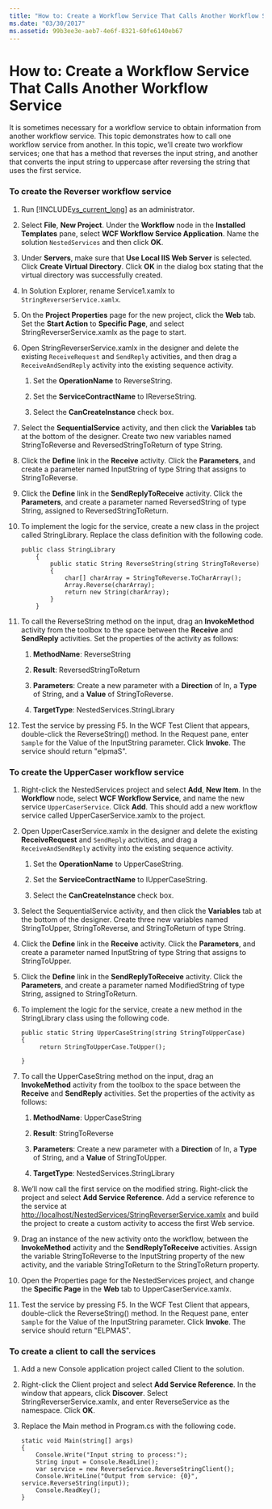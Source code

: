 ```yaml
---
title: "How to: Create a Workflow Service That Calls Another Workflow Service"
ms.date: "03/30/2017"
ms.assetid: 99b3ee3e-aeb7-4e6f-8321-60fe6140eb67
---
```

# How to: Create a Workflow Service That Calls Another Workflow Service
It is sometimes necessary for a workflow service to obtain information from another workflow service.  This topic demonstrates how to call one workflow service from another. In this topic, we’ll create two workflow services; one that has a method that reverses the input string, and another that converts the input string to uppercase after reversing the string that uses the first service.  
  
### To create the Reverser workflow service  
  
1. Run [!INCLUDE[vs_current_long](../../../../includes/vs-current-long-md.md)] as an administrator.  
  
2. Select **File**, **New Project**. Under the **Workflow** node in the **Installed Templates** pane, select **WCF Workflow Service Application**. Name the solution `NestedServices` and then click **OK**.  
  
3. Under **Servers**, make sure that **Use Local IIS Web Server** is selected. Click **Create Virtual Directory**. Click **OK** in the dialog box stating that the virtual directory was successfully created.  
  
4. In Solution Explorer, rename Service1.xamlx to `StringReverserService.xamlx`.  
  
5. On the **Project Properties** page for the new project, click the **Web** tab. Set the **Start Action** to **Specific Page**, and select StringReverserService.xamlx as the page to start.  
  
6. Open StringReverserService.xamlx in the designer and delete the existing `ReceiveRequest` and `SendReply` activities, and then drag a `ReceiveAndSendReply` activity into the existing sequence activity.  
  
   1. Set the **OperationName** to ReverseString.  
  
   2. Set the **ServiceContractName** to IReverseString.  
  
   3. Select the **CanCreateInstance** check box.  
  
7. Select the **SequentialService** activity, and then click the **Variables** tab at the bottom of the designer. Create two new variables named StringToReverse and ReversedStringToReturn of type String.  
  
8. Click the **Define** link in the **Receive** activity. Click the  **Parameters**, and create a parameter named InputString of type String that assigns to StringToReverse.  
  
9. Click the **Define** link in the **SendReplyToReceive** activity. Click the **Parameters**, and create a parameter named ReversedString of type String, assigned to ReversedStringToReturn.  
  
10. To implement the logic for the service, create a new class in the project called StringLibrary.  Replace the class definition with the following code.  
  
    ```  
    public class StringLibrary  
        {  
            public static String ReverseString(string StringToReverse)  
            {  
                char[] charArray = StringToReverse.ToCharArray();  
                Array.Reverse(charArray);  
                return new String(charArray);  
            }  
        }  
    ```  
  
11. To call the ReverseString method on the input, drag an **InvokeMethod** activity from the toolbox to the space between the **Receive** and **SendReply** activities. Set the properties of the activity as follows:  
  
    1. **MethodName**: ReverseString  
  
    2. **Result**: ReversedStringToReturn  
  
    3. **Parameters**: Create a new parameter with a **Direction** of In, a **Type** of String, and a **Value** of StringToReverse.  
  
    4. **TargetType**: NestedServices.StringLibrary  
  
12. Test the service by pressing F5. In the WCF Test Client that appears, double-click the ReverseString() method. In the Request pane, enter `Sample` for the Value of the InputString parameter. Click **Invoke**. The service should return "elpmaS".  
  
### To create the UpperCaser workflow service  
  
1. Right-click the NestedServices project and select **Add**, **New Item**. In the **Workflow** node, select **WCF Workflow Service**, and name the new service `UpperCaserService`. Click **Add**. This should add a new workflow service called UpperCaserService.xamlx to the project.  
  
2. Open UpperCaserService.xamlx in the designer and delete the existing **ReceiveRequest** and `SendReply` activities, and drag a `ReceiveAndSendReply` activity into the existing sequence activity.  
  
   1. Set the **OperationName** to UpperCaseString.  
  
   2. Set the **ServiceContractName** to IUpperCaseString.  
  
   3. Select the **CanCreateInstance** check box.  
  
3. Select the SequentialService activity, and then click the **Variables** tab at the bottom of the designer. Create three new variables named StringToUpper, StringToReverse, and StringToReturn of type String.  
  
4. Click the **Define** link in the **Receive** activity. Click the **Parameters**, and create a parameter named InputString of type String that assigns to StringToUpper.  
  
5. Click the **Define** link in the **SendReplyToReceive** activity. Click the **Parameters**, and create a parameter named ModifiedString of type String, assigned to StringToReturn.  
  
6. To implement the logic for the service, create a new method in the StringLibrary class using the following code.  
  
   ```  
   public static String UpperCaseString(string StringToUpperCase)  
   {  
        return StringToUpperCase.ToUpper();  
  
   }  
   ```  
  
7. To call the UpperCaseString method on the input, drag an **InvokeMethod** activity from the toolbox to the space between the **Receive** and **SendReply** activities. Set the properties of the activity as follows:  
  
   1. **MethodName**: UpperCaseString  
  
   2. **Result**: StringToReverse  
  
   3. **Parameters**: Create a new parameter with a **Direction** of In, a **Type** of String, and a **Value** of StringToUpper.  
  
   4. **TargetType**: NestedServices.StringLibrary  
  
8. We’ll now call the first service on the modified string. Right-click the project and select **Add Service Reference**. Add a service reference to the service at <http://localhost/NestedServices/StringReverserService.xamlx> and build the project to create a custom activity to access the first Web service.  
  
9. Drag an instance of the new activity onto the workflow, between the **InvokeMethod** activity and the **SendReplyToReceive** activities. Assign the variable StringToReverse to the InputString property of the new activity, and the variable StringToReturn to the StringToReturn property.  
  
10. Open the Properties page for the NestedServices project, and change the **Specific Page** in the **Web** tab to UpperCaserService.xamlx.  
  
11. Test the service by pressing F5. In the WCF Test Client that appears, double-click the ReverseString() method. In the Request pane, enter `Sample` for the Value of the InputString parameter. Click **Invoke**. The service should return "ELPMAS".  
  
### To create a client to call the services  
  
1. Add a new Console application project called Client to the solution.  
  
2. Right-click the Client project and select **Add Service Reference**. In the window that appears, click **Discover**. Select StringReverserService.xamlx, and enter ReverseService as the namespace.  Click **OK**.  
  
3. Replace the Main method in Program.cs with the following code.  
  
   ```  
   static void Main(string[] args)  
   {  
       Console.Write("Input string to process:");  
       String input = Console.ReadLine();  
       var service = new ReverseService.ReverseStringClient();  
       Console.WriteLine("Output from service: {0}", service.ReverseString(input));  
       Console.ReadKey();  
   }  
   ```
